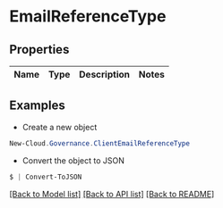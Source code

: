 # EmailReferenceType
## Properties

Name | Type | Description | Notes
------------ | ------------- | ------------- | -------------

## Examples

- Create a new object
```powershell
New-Cloud.Governance.ClientEmailReferenceType 
```

- Convert the object to JSON
```powershell
$ | Convert-ToJSON
```


[[Back to Model list]](../README.md#documentation-for-models) [[Back to API list]](../README.md#documentation-for-api-endpoints) [[Back to README]](../README.md)

